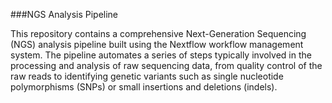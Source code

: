 ###NGS Analysis Pipeline

This repository contains a comprehensive Next-Generation Sequencing (NGS) analysis pipeline built using the Nextflow workflow management system. The pipeline automates a series of steps typically involved in the processing and analysis of raw sequencing data, from quality control of the raw reads to identifying genetic variants such as single nucleotide polymorphisms (SNPs) or small insertions and deletions (indels).

